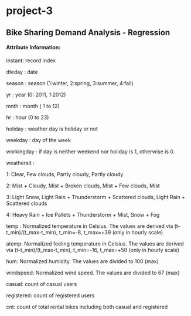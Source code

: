 # project-3
## Bike Sharing Demand Analysis - Regression
#### Attribute Information:

instant: record index

dteday : date

season : season (1:winter, 2:spring, 3:summer, 4:fall)

yr : year (0: 2011, 1:2012)

mnth : month ( 1 to 12)

hr : hour (0 to 23)

holiday : weather day is holiday or not

weekday : day of the week

workingday : if day is neither weekend nor holiday is 1, otherwise is 0.

weathersit :

   1: Clear, Few clouds, Partly cloudy, Partly cloudy
   
   2: Mist + Cloudy, Mist + Broken clouds, Mist + Few clouds, Mist
   
   3: Light Snow, Light Rain + Thunderstorm + Scattered clouds, Light Rain + Scattered clouds
   
   4: Heavy Rain + Ice Pallets + Thunderstorm + Mist, Snow + Fog
   
temp : Normalized temperature in Celsius. The values are derived via (t-t_min)/(t_max-t_min), t_min=-8, t_max=+39 (only in hourly scale)

atemp: Normalized feeling temperature in Celsius. The values are derived via (t-t_min)/(t_max-t_min), t_min=-16, t_max=+50 (only in hourly scale)

hum: Normalized humidity. The values are divided to 100 (max)

windspeed: Normalized wind speed. The values are divided to 67 (max)

casual: count of casual users

registered: count of registered users

cnt: count of total rental bikes including both casual and registered

